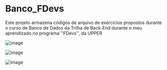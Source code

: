 # Banco_FDevs
Este projeto armazena códigos de arquivo de exercícios propostos durante o curso de Banco de Dados da Trilha de Back-End durante o meu aprendizado no programa ''FDevs'', da UPPER

![image](https://github.com/user-attachments/assets/5d2275d1-f53f-4cb0-9296-61a30b0fbba5)

![image](https://github.com/user-attachments/assets/f4bd1f19-7659-4113-9cdb-08bc7129f2ac)

![image](https://github.com/user-attachments/assets/24c5799f-e88e-47c5-a529-f8fd0c7c259d)
